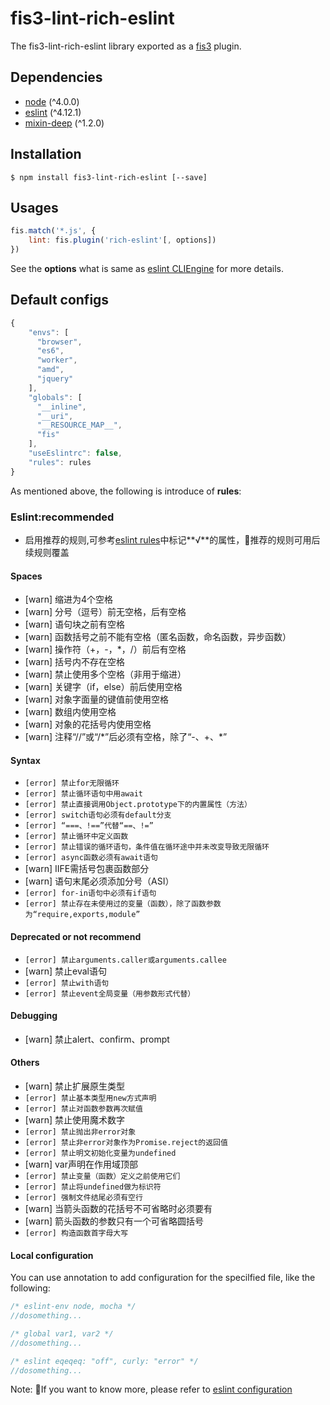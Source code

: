 # fis3-lint-rich-eslint
The fis3-lint-rich-eslint library exported as a [fis3](http://fis.baidu.com/fis3/index.html) plugin.
## Dependencies
* [node]() (^4.0.0)
* [eslint](https://github.com/eslint/eslint) (^4.12.1)
* [mixin-deep](https://github.com/jonschlinkert/mixin-deep) (^1.2.0)

## Installation
``` shell
$ npm install fis3-lint-rich-eslint [--save]
```

## Usages
``` js
fis.match('*.js', {
    lint: fis.plugin('rich-eslint'[, options])
})

```
See the **options** what is same as [eslint CLIEngine](https://eslint.org/docs/developer-guide/nodejs-api#cliengine) for more details.

## Default configs
``` js
{
    "envs": [
      "browser",
      "es6",
      "worker",
      "amd",
      "jquery"
    ],
    "globals": [
      "__inline",
      "__uri",
      "__RESOURCE_MAP__",
      "fis"
    ],
    "useEslintrc": false,
    "rules": rules
}
```
As mentioned above, the following is introduce of **rules**:

### Eslint:recommended
* 启用推荐的规则,可参考[eslint rules](https://eslint.org/docs/rules/)中标记**√**的属性，推荐的规则可用后续规则覆盖

#### Spaces

* [warn] 缩进为4个空格
* [warn] 分号（逗号）前无空格，后有空格
* [warn] 语句块之前有空格
* [warn] 函数括号之前不能有空格（匿名函数，命名函数，异步函数）
* [warn] 操作符（+，-，*，/）前后有空格
* [warn] 括号内不存在空格
* [warn] 禁止使用多个空格（非用于缩进）
* [warn] 关键字（if，else）前后使用空格
* [warn] 对象字面量的键值前使用空格
* [warn] 数组内使用空格
* [warn] 对象的花括号内使用空格
* [warn] 注释“//”或“/*”后必须有空格，除了“-、+、\*”

#### Syntax
* `[error] 禁止for无限循环`
* `[error] 禁止循环语句中用await`
* `[error] 禁止直接调用Object.prototype下的内置属性（方法）`
* `[error] switch语句必须有default分支`
* `[error] “===、!==”代替“==、!=”`
* `[error] 禁止循环中定义函数`
* `[error] 禁止错误的循环语句，条件值在循环途中并未改变导致无限循环`
* `[error] async函数必须有await语句`
* [warn] IIFE需括号包裹函数部分
* [warn] 语句末尾必须添加分号（ASI）
* `[error] for-in语句中必须有if语句`
* `[error] 禁止存在未使用过的变量（函数），除了函数参数为“require,exports,module”`

#### Deprecated or not recommend
* `[error] 禁止arguments.caller或arguments.callee`
* [warn] 禁止eval语句
* `[error] 禁止with语句`
* `[error] 禁止event全局变量（用参数形式代替）`

#### Debugging
* [warn] 禁止alert、confirm、prompt

#### Others
* [warn] 禁止扩展原生类型
* `[error] 禁止基本类型用new方式声明`
* `[error] 禁止对函数参数再次赋值`
* [warn] 禁止使用魔术数字
* `[error] 禁止抛出非error对象`
* `[error] 禁止非error对象作为Promise.reject的返回值`
* `[error] 禁止明文初始化变量为undefined`
* [warn] var声明在作用域顶部
* `[error] 禁止变量（函数）定义之前使用它们`
* `[error] 禁止将undefined做为标识符`
* `[error] 强制文件结尾必须有空行`
* [warn] 当箭头函数的花括号不可省略时必须要有
* [warn] 箭头函数的参数只有一个可省略圆括号
* `[error] 构造函数首字母大写`

#### Local configuration
You can use annotation to add configuration for the specilfied file, like the following:

``` js
/* eslint-env node, mocha */
//dosomething...
```
``` js
/* global var1, var2 */
//dosomething...
```
``` js
/* eslint eqeqeq: "off", curly: "error" */
//dosomething...
```
Note: If you want to know more, please refer to [eslint configuration](https://eslint.org/docs/user-guide/configuring)
